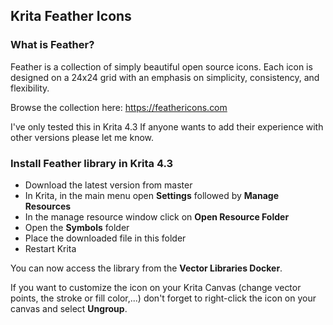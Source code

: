 ## Krita Feather Icons

### What is Feather?

Feather is a collection of simply beautiful open source icons. Each icon is designed on a 24x24 grid with an emphasis on simplicity, consistency, and flexibility.

Browse the collection here:
https://feathericons.com

I've only tested this in Krita 4.3
If anyone wants to add their experience with other versions please let me know.

### Install Feather library in Krita 4.3

+ Download the latest version from master
+ In Krita, in the main menu open **Settings** followed by **Manage Resources**
+ In the manage resource window click on **Open Resource Folder**
+ Open the **Symbols** folder
+ Place the downloaded file in this folder
+ Restart Krita

You can now access the library from the **Vector Libraries Docker**.

If you want to customize the icon on your Krita Canvas (change vector points, the stroke or fill color,...) don't forget to right-click the icon on your canvas and select **Ungroup**.

